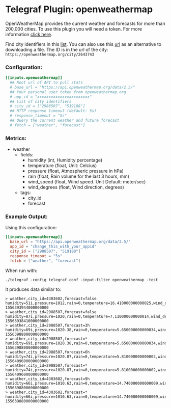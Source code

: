 # Telegraf Plugin: openweathermap

OpenWeatherMap provides the current weather and forecasts for more than 200,000 cities. To use this plugin you will need a token. For more information [click here](https://openweathermap.org/appid).

Find city identifiers in this [list](http://bulk.openweathermap.org/sample/city.list.json.gz). You can also use this [url](https://openweathermap.org/find) as an alternative to downloading a file. The ID is in the url of the city: `https://openweathermap.org/city/2643743`

### Configuration:

```toml
[[inputs.openweathermap]]
  ## Root url of API to pull stats
  # base_url = "https://api.openweathermap.org/data/2.5/"
  ## Your personal user token from openweathermap.org
  # app_id = "xxxxxxxxxxxxxxxxxxxxxxx"
  ## List of city identifiers
  # city_id = ["2988507", "519188"]
  ## HTTP response timeout (default: 5s)
  # response_timeout = "5s"
  ## Query the current weather and future forecast
  # fetch = ["weather", "forecast"]
```

### Metrics:

+ weather
  - fields:
    - humidity (int, Humidity percentage)
    - temperature (float, Unit: Celcius)
    - pressure (float, Atmospheric pressure in hPa)
    - rain (float, Rain volume for the last 3 hours, mm)
    - wind_speed (float, Wind speed. Unit Default: meter/sec)
    - wind_degrees (float,  Wind direction, degrees)
  - tags:
    - city_id
    - forecast

### Example Output:

Using this configuration:
```toml
[[inputs.openweathermap]]
  base_url = "https://api.openweathermap.org/data/2.5/"
  app_id = "change_this_with_your_appid"
  city_id = ["2988507", "519188"]
  response_timeout = "5s"
  fetch = ["weather", "forecast"]
```

When run with:
```
./telegraf -config telegraf.conf -input-filter openweathermap -test
```

It produces data similar to:
```
> weather,city_id=4303602,forecast=false humidity=51i,pressure=1012,rain=0,temperature=16.410000000000025,wind_degrees=170,wind_speed=2.6 1556393944000000000
> weather,city_id=2988507,forecast=false humidity=87i,pressure=1020,rain=0,temperature=7.110000000000014,wind_degrees=260,wind_speed=5.1 1556393841000000000
> weather,city_id=2988507,forecast=3h humidity=69i,pressure=1020.38,rain=0,temperature=5.650000000000034,wind_degrees=268.456,wind_speed=5.83 1556398800000000000
> weather,city_id=2988507,forecast=* humidity=69i,pressure=1020.38,rain=0,temperature=5.650000000000034,wind_degrees=268.456,wind_speed=5.83 1556398800000000000
> weather,city_id=2988507,forecast=6h humidity=74i,pressure=1020.87,rain=0,temperature=5.810000000000002,wind_degrees=261.296,wind_speed=5.43 1556409600000000000
> weather,city_id=2988507,forecast=* humidity=74i,pressure=1020.87,rain=0,temperature=5.810000000000002,wind_degrees=261.296,wind_speed=5.43 1556409600000000000
> weather,city_id=4303602,forecast=9h humidity=66i,pressure=1010.63,rain=0,temperature=14.740000000000009,wind_degrees=196.264,wind_speed=4.3 1556398800000000000
> weather,city_id=4303602,forecast=* humidity=66i,pressure=1010.63,rain=0,temperature=14.740000000000009,wind_degrees=196.264,wind_speed=4.3 1556398800000000000
```





